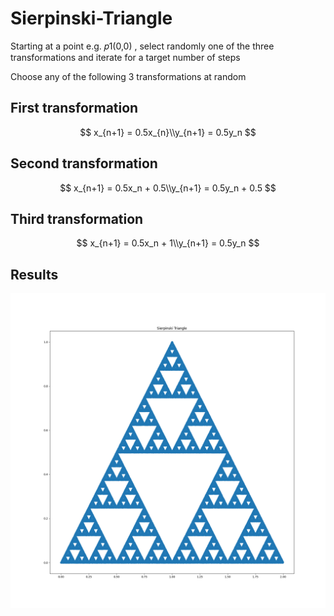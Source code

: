 # Sierpinski-Triangle
Starting at a point e.g.  𝑝1(0,0)  , select randomly one of the three transformations and iterate for a target number of steps

Choose any of the following 3 transformations at random

## First transformation  
$$
x_{n+1} = 0.5x_{n}\\y_{n+1} = 0.5y_n
$$

## Second transformation
$$
x_{n+1} = 0.5x_n + 0.5\\y_{n+1} = 0.5y_n + 0.5
$$

## Third transformation
$$
x_{n+1} = 0.5x_n + 1\\y_{n+1} = 0.5y_n
$$

## Results
![Sierpinski Triangle](sierpinski.png)
